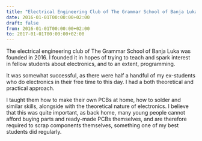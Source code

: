 ```yaml
---
title: "Electrical Engineering Club of The Grammar School of Banja Luka"
date: 2016-01-01T00:00:00+02:00
draft: false
from: 2016-01-01T00:00:00+02:00
to: 2017-01-01T00:00:00+02:00
---
```


The electrical engineering club of The Grammar School of Banja Luka was founded
in 2016. I founded it in hopes of trying to teach and spark interest in fellow
students about electronics, and to an extent, programming.

It was somewhat successful, as there were half a handful of my ex-students who
do electronics in their free time to this day. I had a both theoretical and
practical approach.

I taught them how to make their own PCBs at home, how to solder and similar
skills, alongside with the theoretical nature of electronics. I believe that
this was quite important, as back home, many young people cannot afford buying
parts and ready-made PCBs themselves, and are therefore required to scrap
components themselves, something one of my best students did regularly.
